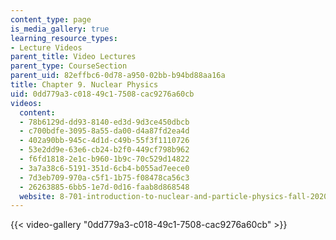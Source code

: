 ```yaml
---
content_type: page
is_media_gallery: true
learning_resource_types:
- Lecture Videos
parent_title: Video Lectures
parent_type: CourseSection
parent_uid: 82effbc6-0d78-a950-02bb-b94bd88aa16a
title: Chapter 9. Nuclear Physics
uid: 0dd779a3-c018-49c1-7508-cac9276a60cb
videos:
  content:
  - 78b6129d-dd93-8140-ed3d-9d3ce450dbcb
  - c700bdfe-3095-8a55-da00-d4a87fd2ea4d
  - 402a90bb-945c-4d1d-c49b-55f3f1110726
  - 53e2dd9e-63e6-cb24-b2f0-449cf798b962
  - f6fd1818-2e1c-b960-1b9c-70c529d14822
  - 3a7a38c6-5191-351d-6cb4-b055ad7eece0
  - 7d3eb709-970a-c5f1-1b75-f08478ca56c3
  - 26263885-6bb5-1e7d-0d16-faab8d868548
  website: 8-701-introduction-to-nuclear-and-particle-physics-fall-2020
---
```



{{< video-gallery "0dd779a3-c018-49c1-7508-cac9276a60cb" >}}

